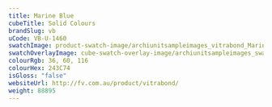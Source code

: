 ```yaml
---
title: Marine Blue
cubeTitle: Solid Colours
brandSlug: vb
uCode: VB-U-1460
swatchImage: product-swatch-image/archiunitsampleimages_vitrabond_Marine_Blue.jpg
swatchOverlayImage: cube-swatch-overlay-image/archiunitsampleimages_swatch-overlay_vitrabond.png
colourRgb: 36, 60, 116
colourHex: 243C74
isGloss: "false"
websiteUrl: http://fv.com.au/product/vitrabond/
weight: 88895
---
```

